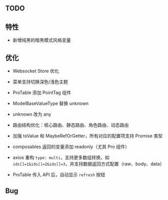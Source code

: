 ## TODO

## 特性

- 新增纯黑的暗黑模式风格变量

## 优化

- Websocket Store 优化
- 菜单支持切换深色/浅色主题
- ProTable 添加 PointTag 组件
- ModelBaseValueType 替换 unknown
- unknown 改为 any
- 路由结构优化：核心路由、静态路由、角色路由、动态路由
- 加强 toValue 和 MaybeRefOrGetter，所有对应的配置项支持 Promise 类型
- composables 返回的变量添加 readonly（尤其 Pro 组件）
- axios 重构 `type: multi`，支持更多数组转换，如 `ids[]=1&ids[]=2&ids[]=3`，并支持数据返回方式配置（raw、body、data）

- ProTable 传入 API 后，自动显示 `refresh` 按钮

## Bug
